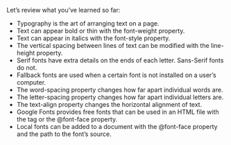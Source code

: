 Let’s review what you’ve learned so far:

- Typography is the art of arranging text on a page.
- Text can appear bold or thin with the font-weight property.
- Text can appear in italics with the font-style property.
- The vertical spacing between lines of text can be modified with the line-height property.
- Serif fonts have extra details on the ends of each letter. Sans-Serif fonts do not.
- Fallback fonts are used when a certain font is not installed on a user’s computer.
- The word-spacing property changes how far apart individual words are.
- The letter-spacing property changes how far apart individual letters are.
- The text-align property changes the horizontal alignment of text.
- Google Fonts provides free fonts that can be used in an HTML file with the <link> tag or the @font-face property.
- Local fonts can be added to a document with the @font-face property and the path to the font’s source.
